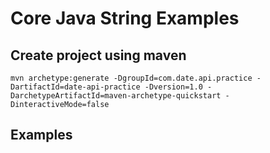 # Core Java String Examples

## Create project using maven
```
mvn archetype:generate -DgroupId=com.date.api.practice -DartifactId=date-api-practice -Dversion=1.0 -DarchetypeArtifactId=maven-archetype-quickstart -DinteractiveMode=false
```

## Examples
